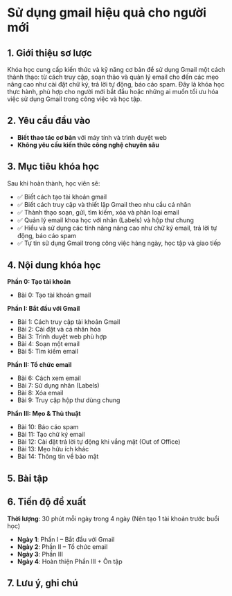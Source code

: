 # Sử dụng gmail hiệu quả cho người mới

## 1. Giới thiệu sơ lược

Khóa học cung cấp kiến thức và kỹ năng cơ bản để sử dụng Gmail một cách thành thạo: từ cách truy cập, soạn thảo và quản lý email cho đến các mẹo nâng cao như cài đặt chữ ký, trả lời tự động, báo cáo spam. Đây là khóa học thực hành, phù hợp cho người mới bắt đầu hoặc những ai muốn tối ưu hóa việc sử dụng Gmail trong công việc và học tập.

## 2. Yêu cầu đầu vào

- **Biết thao tác cơ bản** với máy tính và trình duyệt web
- **Không yêu cầu kiến thức công nghệ chuyên sâu**

## 3. Mục tiêu khóa học

Sau khi hoàn thành, học viên sẽ:
- ✅ Biết cách tạo tài khoản gmail
- ✅ Biết cách truy cập và thiết lập Gmail theo nhu cầu cá nhân
- ✅ Thành thạo soạn, gửi, tìm kiếm, xóa và phân loại email
- ✅ Quản lý email khoa học với nhãn (Labels) và hộp thư chung
- ✅ Hiểu và sử dụng các tính năng nâng cao như chữ ký email, trả lời tự động, báo cáo spam
- ✅ Tự tin sử dụng Gmail trong công việc hàng ngày, học tập và giao tiếp

## 4. Nội dung khóa học

**Phần 0: Tạo tài khoản**
- Bài 0: Tạo tài khoản gmail

**Phần I: Bắt đầu với Gmail**
- Bài 1: Cách truy cập tài khoản Gmail
- Bài 2: Cài đặt và cá nhân hóa
- Bài 3: Trình duyệt web phù hợp
- Bài 4: Soạn một email
- Bài 5: Tìm kiếm email

**Phần II: Tổ chức email**
- Bài 6: Cách xem email
- Bài 7: Sử dụng nhãn (Labels)
- Bài 8: Xóa email
- Bài 9: Truy cập hộp thư dùng chung

**Phần III: Mẹo & Thủ thuật**
- Bài 10: Báo cáo spam
- Bài 11: Tạo chữ ký email
- Bài 12: Cài đặt trả lời tự động khi vắng mặt (Out of Office)
- Bài 13: Mẹo hữu ích khác
- Bài 14: Thông tin về bảo mật

## 5. Bài tập

## 6. Tiến độ đề xuất

**Thời lượng**: 30 phút mỗi ngày trong 4 ngày (Nên tạo 1 tài khoản trước buổi học)
- **Ngày 1**: Phần I – Bắt đầu với Gmail
- **Ngày 2**: Phần II – Tổ chức email
- **Ngày 3**: Phần III
- **Ngày 4**: Hoàn thiện Phần III + Ôn tập

## 7. Lưu ý, ghi chú
